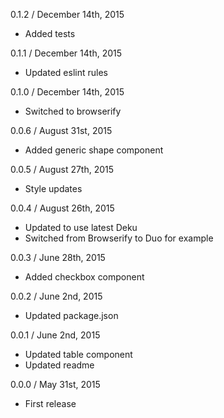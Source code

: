 
0.1.2 / December 14th, 2015

  * Added tests

0.1.1 / December 14th, 2015

  * Updated eslint rules

0.1.0 / December 14th, 2015

  * Switched to browserify

0.0.6 / August 31st, 2015

  * Added generic shape component

0.0.5 / August 27th, 2015

  * Style updates

0.0.4 / August 26th, 2015

  * Updated to use latest Deku
  * Switched from Browserify to Duo for example

0.0.3 / June 28th, 2015

  * Added checkbox component

0.0.2 / June 2nd, 2015

  * Updated package.json

0.0.1 / June 2nd, 2015

  * Updated table component
  * Updated readme

0.0.0 / May 31st, 2015

  * First release

